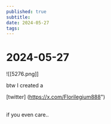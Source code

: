 ```yaml
---
published: true
subtitle: 
date: 2024-05-27
tags: 
---
```


# 2024-05-27
![[5276.png]]

btw I created a  

[twitter] 
(https://x.com/Florilegium888")

<br>
if you even care..